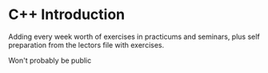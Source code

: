 
# C++ Introduction

Adding every week worth of exercises in practicums and seminars, plus self preparation from the lectors file with exercises.

Won't probably be public

